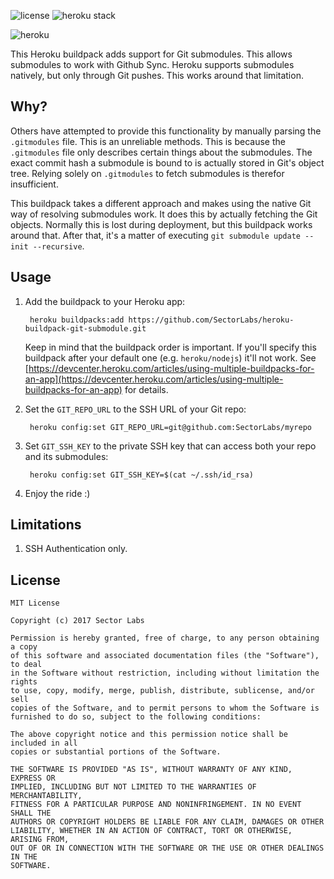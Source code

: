 ![license](https://camo.githubusercontent.com/7564c4f51086d05c91ab09865b0ab1eaf457f172/68747470733a2f2f696d672e736869656c64732e696f2f3a6c6963656e73652d6d69742d626c75652e737667) ![heroku stack](https://img.shields.io/badge/heroku%20stack-cedar14-green.svg)

![heroku](http://i.imgur.com/gdl3WtA.png)

This Heroku buildpack adds support for Git submodules. This allows submodules to work with Github Sync. Heroku supports submodules natively, but only through Git pushes. This works around that limitation.

## Why?
Others have attempted to provide this functionality by manually parsing the `.gitmodules` file. This is an unreliable methods. This is because the `.gitmodules` file only describes certain things about the submodules. The exact commit hash a submodule is bound to is actually stored in Git's object tree. Relying solely on `.gitmodules` to fetch submodules is therefor insufficient.

This buildpack takes a different approach and makes using the native Git way of resolving submodules work. It does this by actually fetching the Git objects. Normally this is lost during deployment, but this buildpack works around that. After that, it's a matter of executing `git submodule update --init --recursive`.

## Usage

1. Add the buildpack to your Heroku app:

        heroku buildpacks:add https://github.com/SectorLabs/heroku-buildpack-git-submodule.git
        
    Keep in mind that the buildpack order is important. If you'll specify this buildpack after your default one (e.g. `heroku/nodejs`) it'll not work. See [https://devcenter.heroku.com/articles/using-multiple-buildpacks-for-an-app](https://devcenter.heroku.com/articles/using-multiple-buildpacks-for-an-app) for details.

2. Set the `GIT_REPO_URL` to the SSH URL of your Git repo:

        heroku config:set GIT_REPO_URL=git@github.com:SectorLabs/myrepo

3. Set `GIT_SSH_KEY` to the private SSH key that can access both your repo and its submodules:

        heroku config:set GIT_SSH_KEY=$(cat ~/.ssh/id_rsa)

4. Enjoy the ride :)

## Limitations
1. SSH Authentication only.

## License
```
MIT License

Copyright (c) 2017 Sector Labs

Permission is hereby granted, free of charge, to any person obtaining a copy
of this software and associated documentation files (the "Software"), to deal
in the Software without restriction, including without limitation the rights
to use, copy, modify, merge, publish, distribute, sublicense, and/or sell
copies of the Software, and to permit persons to whom the Software is
furnished to do so, subject to the following conditions:

The above copyright notice and this permission notice shall be included in all
copies or substantial portions of the Software.

THE SOFTWARE IS PROVIDED "AS IS", WITHOUT WARRANTY OF ANY KIND, EXPRESS OR
IMPLIED, INCLUDING BUT NOT LIMITED TO THE WARRANTIES OF MERCHANTABILITY,
FITNESS FOR A PARTICULAR PURPOSE AND NONINFRINGEMENT. IN NO EVENT SHALL THE
AUTHORS OR COPYRIGHT HOLDERS BE LIABLE FOR ANY CLAIM, DAMAGES OR OTHER
LIABILITY, WHETHER IN AN ACTION OF CONTRACT, TORT OR OTHERWISE, ARISING FROM,
OUT OF OR IN CONNECTION WITH THE SOFTWARE OR THE USE OR OTHER DEALINGS IN THE
SOFTWARE.
```
